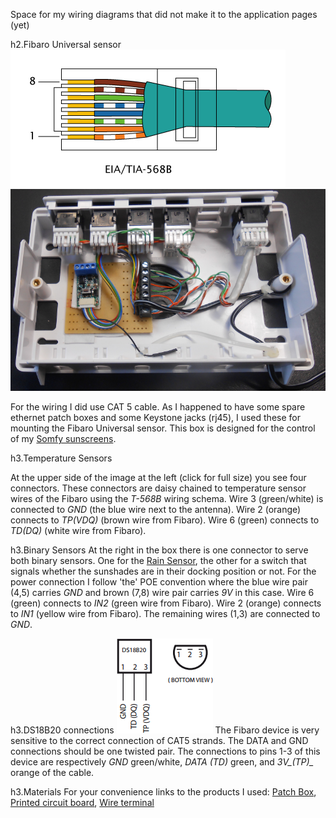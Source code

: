 Space for my wiring diagrams that did not make it to the application pages (yet)

h2.Fibaro Universal sensor
![alt text](htdocs/T-568B.png)
![alt text](htdocs/WiringFUS.png)

For the wiring I did use CAT 5 cable. As I happened to have some spare ethernet patch boxes and some Keystone jacks (rj45), I used these for mounting the Fibaro Universal sensor. This box is designed for the control of my [Somfy sunscreens](http://www.openremote.org/display/~pz1/OpenRemote+2.0+How+To+-+Interface+Hydreon+RG-11+Rain+Sensor+-+Fibaro+Universal+Sensor).

h3.Temperature Sensors

At the upper side of the image at the left (click for full size) you see four connectors. These connectors are daisy chained to temperature sensor wires of the Fibaro using the *T-568B* wiring schema.
Wire 3 (green/white) is connected to *GND* (the blue wire next to the antenna). Wire 2 (orange) connects to *TP(VDQ)* (brown wire from Fibaro). Wire 6 (green) connects to *TD(DQ)* (white wire from Fibaro).

h3.Binary Sensors
At the right in the box there is one connector to serve both binary sensors. One for the [Rain Sensor](http://www.openremote.org/x/vCBdAQ), the other for a switch that signals whether the sunshades are in their docking position or not. 
For the power connection I follow 'the' POE convention where the blue wire pair (4,5) carries *GND* and brown (7,8) wire pair carries *9V* in this case. Wire 6 (green) connects to *IN2* (green wire from Fibaro). Wire 2 (orange) connects to *IN1* (yellow wire from Fibaro). The remaining wires (1,3) are connected to *GND*.

h3.DS18B20 connections
![alt text](htdocs/DS18B20.png) 
The Fibaro device is very sensitive to the correct connection of CAT5 strands. The DATA and GND connections should be one twisted pair.
The connections to pins 1-3 of this device are respectively *GND* green/white, *DATA _(TD)_* green, and *3V_(TP)_* orange of the cable.

h3.Materials
For your convenience links to the products I used: [Patch Box](http://www.conrad.nl/ce/nl/product/992982/BTR-Keystone-opbouwdoos-6-poorts-RAL-9010), [Printed circuit board](http://www.conrad.nl/ce/nl/product/531198/Hardpapier-printpl-IC-3-16pol-110x50x16?queryFromSuggest=true), [Wire terminal](http://www.conrad.nl/ce/nl/product/731961/Schroefklem-serie-AKZ500-V-Rastermaat-508-mm-Aantal-pinnen-7-Grijs-50500070134G-PTR-Inhoud-1-stuks)